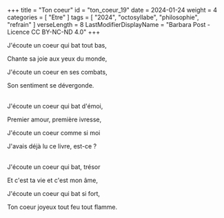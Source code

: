 +++
title = "Ton coeur"
id = "ton_coeur_19"
date = 2024-01-24
weight = 4
categories = [ "Etre" ]
tags = [ "2024", "octosyllabe", "philosophie", "refrain" ]
verseLength = 8
LastModifierDisplayName = "Barbara Post - Licence CC BY-NC-ND 4.0"
+++

J'écoute un coeur qui bat tout bas,

Chante sa joie aux yeux du monde,

J'écoute un coeur en ses combats,

Son sentiment se dévergonde.

 \
J'écoute un coeur qui bat d'émoi,

Premier amour, première ivresse,

J'écoute un coeur  comme si moi

J'avais déjà lu ce livre, est-ce ?

 \
J'écoute un coeur qui bat, trésor

Et c'est ta vie et c'est mon âme,

J'écoute un coeur qui bat si fort,

Ton coeur joyeux tout feu tout flamme.

